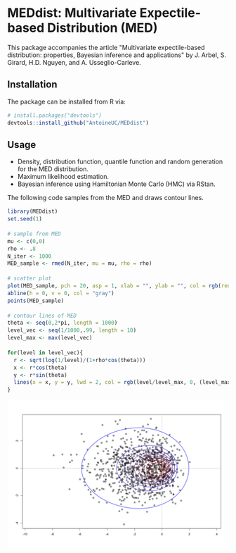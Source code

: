 # MEDdist: Multivariate Expectile-based Distribution (MED)

This package accompanies the article "Multivariate expectile-based distribution: properties, Bayesian inference and applications" by J. Arbel, S. Girard, H.D. Nguyen, and A. Usseglio-Carleve.

## Installation

The package can be installed from R via:

``` r
# install.packages("devtools")
devtools::install_github("AntoineUC/MEDdist")
```

## Usage

* Density, distribution function, quantile function and random generation for the MED distribution.
* Maximum likelihood estimation.
* Bayesian inference using Hamiltonian Monte Carlo (HMC) via RStan.

The following code samples from the MED and draws contour lines.

``` r 
library(MEDdist)
set.seed(1)

# sample from MED
mu <- c(0,0)
rho <- .8
N_iter <- 1000
MED_sample <- rmed(N_iter, mu = mu, rho = rho)

# scatter plot
plot(MED_sample, pch = 20, asp = 1, xlab = "", ylab = "", col = rgb(red = .1, green = .1, blue = .1, alpha = .3))
abline(h = 0, v = 0, col = "gray")
points(MED_sample)

# contour lines of MED
theta <- seq(0,2*pi, length = 1000)
level_vec <- seq(1/1000,.99, length = 10)
level_max <- max(level_vec)

for(level in level_vec){
  r <- sqrt(log(1/level)/(1+rho*cos(theta)))
  x <- r*cos(theta)
  y <- r*sin(theta)
  lines(x = x, y = y, lwd = 2, col = rgb(level/level_max, 0, (level_max-level)/level_max, alpha = .8))
}
```
![](README_files/sample.png)<!-- -->
